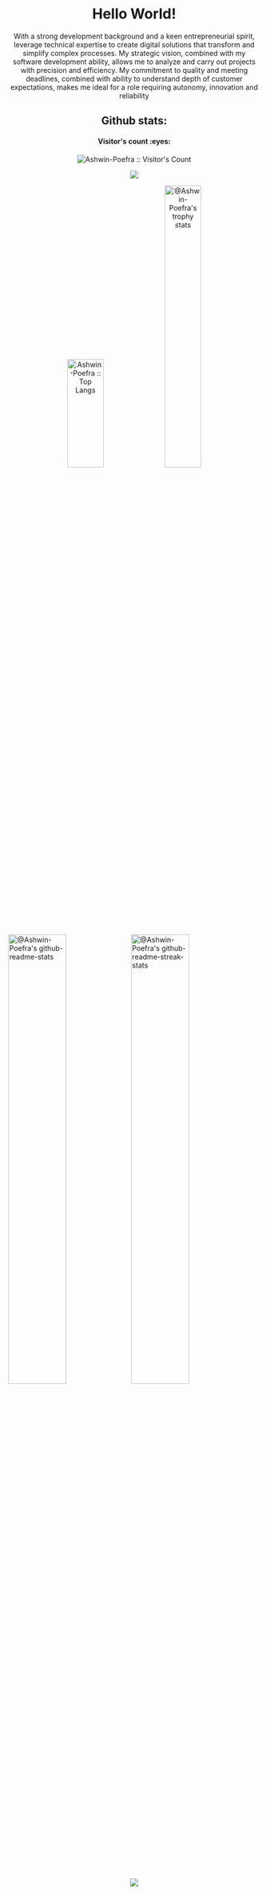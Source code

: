 # <div align="center">Hello World!</div>

<div>
<p style="text-align: center">With a strong development background and a keen entrepreneurial spirit, leverage technical expertise to create digital solutions that transform and simplify complex processes. My strategic vision, combined with my software development ability, allows me to analyze and carry out projects with precision and efficiency. My commitment to quality and meeting deadlines, combined with ability to understand depth of customer expectations, makes me ideal for a role requiring autonomy, innovation and reliability</p>
</div>

<h2 style="text-align: center">Github stats: </h2>
<h4 align="center">Visitor's count :eyes:</h4>
<p align="center"><img src="https://profile-counter.glitch.me/{Ashwin-Poefra}/count.svg" alt="Ashwin-Poefra :: Visitor's Count" /></p>

<p align='center'>
<img src='https://github-widgetbox.vercel.app/api/profile?username=Ashwin-Poefra&data=followers,repositories,stars,commits' />
</p>
 
<p align="center">
<img src="https://github-readme-stats.vercel.app/api/top-langs/?username=Ashwin-Poefra&langs_count=10&theme=merko&layout=compact" width="38%" height="216px" alt="Ashwin-Poefra :: Top Langs" />
<a href="https://github.com/Ashwin-Poefra?tab=achievements"><img src="https://github-profile-trophy.vercel.app/?username=Ashwin-Poefra&theme=gitdimmed&no-frame=true&column=3&row=2"  width="38%" alt="@Ashwin-Poefra's trophy stats"/></a>
</p>

<p align="center">

<a href="https://github.com/Ashwin-Poefra?tab=repositories"><img src="https://github-readme-stats-one-bice.vercel.app/api?username=Ashwin-Poefra&theme=merko&show_icons=true&count_private=true&hide_border=true&role=OWNER,ORGANIZATION_MEMBER,COLLABORATOR"  width="48%" alt="@Ashwin-Poefra's github-readme-stats"/></a>
<a href="https://github.com/Ashwin-Poefra?tab=stars"><img src="https://github-readme-streak-stats.herokuapp.com?user=Ashwin-Poefra&theme=merko&hide_border=true&date_format=M%20j%5B%2C%20Y%5D"  width="48%" alt="@Ashwin-Poefra's github-readme-streak-stats"/></a>

</p>

<!-- <h2>Contact :postbox:</h2>
<div>
  <a href = "mailto:devpanda168943@gmail.com"><img src="https://img.shields.io/badge/Gmail-D14836?style=for-the-badge&logo=gmail&logoColor=white" target="_blank"></a>
</div> -->

<p align="center">
  <img src="https://capsule-render.vercel.app/api?type=waving&color=gradient&height=65&section=footer"/>
</p>
